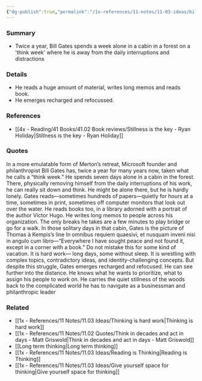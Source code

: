 ```yaml
---
{"dg-publish":true,"permalink":"/1x-references/11-notes/11-03-ideas/bill-gates-think-week-alone-in-a-cabin-every-year/","title":"Bill Gates think week alone in a cabin every year","created":"2024-03-14T16:41:47.844+03:00","updated":"2024-03-14T16:46:28.780+03:00"}
---
```



### Summary
- Twice a year, Bill Gates spends a week alone in a cabin in a forest on a 'think week' where he is away from the daily interruptions and distractions

### Details
- He reads a huge amount of material, writes long memos and reads book.
- He emerges recharged and refocussed.

### References
- [[4x - Reading/41 Books/41.02 Book reviews/Stillness is the key - Ryan Holiday\|Stillness is the key - Ryan Holiday]]

### Quotes
In a more emulatable form of Merton’s retreat, Microsoft founder and philanthropist Bill Gates has, twice a year for many years now, taken what he calls a “think week.” He spends seven days alone in a cabin in the forest. There, physically removing himself from the daily interruptions of his work, he can really sit down and think. He might be alone there, but he is hardly lonely. Gates reads—sometimes hundreds of papers—quietly for hours at a time, sometimes in print, sometimes off computer monitors that look out over the water. He reads books too, in a library adorned with a portrait of the author Victor Hugo. He writes long memos to people across his organization. The only breaks he takes are a few minutes to play bridge or go for a walk. In those solitary days in that cabin, Gates is the picture of Thomas à Kempis’s line In omnibus requiem quaesivi, et nusquam inveni nisi in angulo cum libro—“Everywhere I have sought peace and not found it, except in a corner with a book.” Do not mistake this for some kind of vacation. It is hard work— long days, some without sleep. It is wrestling with complex topics, contradictory ideas, and identity-challenging concepts. But despite this struggle, Gates emerges recharged and refocused. He can see further into the distance. He knows what he wants to prioritize, what to assign his people to work on. He carries the quiet stillness of the woods back to the complicated world he has to navigate as a businessman and philanthropic leader


### Related
- [[1x - References/11 Notes/11.03 Ideas/Thinking is hard work\|Thinking is hard work]]
- [[1x - References/11 Notes/11.02 Quotes/Think in decades and act in days - Matt Griswold\|Think in decades and act in days - Matt Griswold]]
- [[Long term thinking\|Long term thinking]]
- [[1x - References/11 Notes/11.03 Ideas/Reading is Thinking\|Reading is Thinking]]
- [[1x - References/11 Notes/11.03 Ideas/Give yourself space for thinking\|Give yourself space for thinking]]